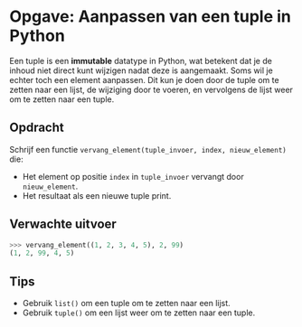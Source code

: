 # Opgave: Aanpassen van een tuple in Python

Een tuple is een **immutable** datatype in Python, wat betekent dat je de inhoud niet direct kunt wijzigen nadat deze is aangemaakt. Soms wil je echter toch een element aanpassen. Dit kun je doen door de tuple om te zetten naar een lijst, de wijziging door te voeren, en vervolgens de lijst weer om te zetten naar een tuple.

## Opdracht

Schrijf een functie `vervang_element(tuple_invoer, index, nieuw_element)` die:

- Het element op positie `index` in `tuple_invoer` vervangt door `nieuw_element`.
- Het resultaat als een nieuwe tuple print.

## Verwachte uitvoer

```python
>>> vervang_element((1, 2, 3, 4, 5), 2, 99)
(1, 2, 99, 4, 5)
```

## Tips

- Gebruik `list()` om een tuple om te zetten naar een lijst.
- Gebruik `tuple()` om een lijst weer om te zetten naar een tuple.
